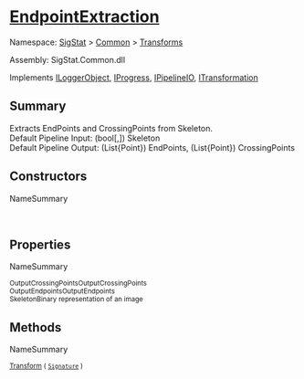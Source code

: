 # [EndpointExtraction](./EndpointExtraction.md)

Namespace: [SigStat]() > [Common](./../README.md) > [Transforms](./README.md)

Assembly: SigStat.Common.dll

Implements [ILoggerObject](./../ILoggerObject.md), [IProgress](./../Helpers/IProgress.md), [IPipelineIO](./../Pipeline/IPipelineIO.md), [ITransformation](./../ITransformation.md)

## Summary
Extracts EndPoints and CrossingPoints from Skeleton.  <br>Default Pipeline Input: (bool[,]) Skeleton<br>Default Pipeline Output: (List{Point}) EndPoints, (List{Point}) CrossingPoints

## Constructors

NameSummary

<sub></sub><sub></sub><br>


## Properties

NameSummary

<sub>OutputCrossingPoints</sub><sub>OutputCrossingPoints</sub><br>
<sub>OutputEndpoints</sub><sub>OutputEndpoints</sub><br>
<sub>Skeleton</sub><sub>Binary representation of an image</sub><br>


## Methods

NameSummary

<sub>[Transform](./Methods/EndpointExtraction-100663588.md) ( [`Signature`](./../Signature.md) )</sub><sub></sub><br>



